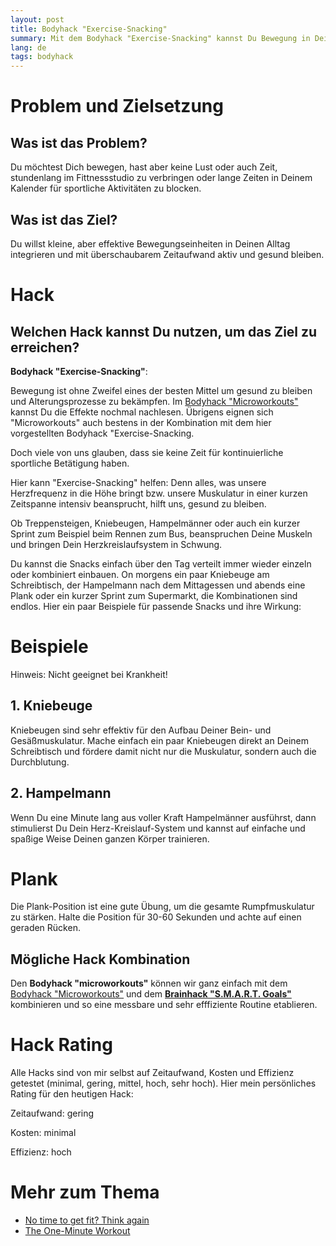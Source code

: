 ```yaml
---
layout: post
title: Bodyhack "Exercise-Snacking"
summary: Mit dem Bodyhack "Exercise-Snacking" kannst Du Bewegung in Dein Leben bringen, ohne dafür lange Zeit im Fitnessstudio oder im Kalender einzuplanen.
lang: de
tags: bodyhack
---
```


# Problem und Zielsetzung

## Was ist das Problem?
Du möchtest Dich bewegen, hast aber keine Lust oder auch Zeit, stundenlang im Fittnessstudio zu verbringen oder lange Zeiten in Deinem Kalender für sportliche Aktivitäten zu blocken.

## Was ist das Ziel?
Du willst kleine, aber effektive Bewegungseinheiten in Deinen Alltag integrieren und mit überschaubarem Zeitaufwand aktiv und gesund bleiben.

# Hack

## Welchen Hack kannst Du nutzen, um das Ziel zu erreichen?
**Bodyhack "Exercise-Snacking"**:

Bewegung ist ohne Zweifel eines der besten Mittel um gesund zu bleiben und Alterungsprozesse zu bekämpfen.
Im [Bodyhack "Microworkouts"](../_posts/2024-01-03-bodyhack-microworkouts.md) kannst Du die Effekte nochmal nachlesen. Übrigens eignen sich "Microworkouts" auch bestens in der Kombination mit dem hier vorgestellten Bodyhack "Exercise-Snacking.

Doch viele von uns glauben, dass sie keine Zeit für kontinuierliche sportliche Betätigung haben.

Hier kann "Exercise-Snacking" helfen:
Denn alles, was unsere Herzfrequenz in die Höhe bringt bzw. unsere Muskulatur in einer kurzen Zeitspanne intensiv beansprucht, hilft uns, gesund zu bleiben.

Ob Treppensteigen, Kniebeugen, Hampelmänner oder auch ein kurzer Sprint zum Beispiel beim Rennen zum Bus, beanspruchen Deine Muskeln und bringen Dein Herzkreislaufsystem in Schwung.

Du kannst die Snacks einfach über den Tag verteilt immer wieder einzeln oder kombiniert einbauen. On morgens ein paar Kniebeuge am Schreibtisch, der Hampelmann nach dem Mittagessen und abends eine Plank oder ein kurzer Sprint zum Supermarkt, die Kombinationen sind endlos.
Hier ein paar Beispiele für passende Snacks und ihre Wirkung:

# Beispiele
Hinweis: Nicht geeignet bei Krankheit!

## 1. Kniebeuge
Kniebeugen sind sehr effektiv für den Aufbau Deiner Bein- und Gesäßmuskulatur. Mache einfach ein paar Kniebeugen direkt an Deinem Schreibtisch und fördere damit nicht nur die Muskulatur, sondern auch die Durchblutung.

## 2. Hampelmann
Wenn Du eine Minute lang aus voller Kraft Hampelmänner ausführst, dann stimulierst Du Dein Herz-Kreislauf-System und kannst auf einfache und spaßige Weise Deinen ganzen Körper trainieren.

# Plank
Die Plank-Position ist eine gute Übung, um die gesamte Rumpfmuskulatur zu stärken. Halte die Position für 30-60 Sekunden und achte auf einen geraden Rücken.

## Mögliche Hack Kombination
Den **Bodyhack "microworkouts"** können wir ganz einfach mit dem [Bodyhack "Microworkouts"](../_posts/2024-01-03-bodyhack-microworkouts.md) und dem [**Brainhack "S.M.A.R.T. Goals"**](2024-01-05-brainhack-smart-goals.md) kombinieren und so eine messbare und sehr efffiziente Routine etablieren.


# Hack Rating
Alle Hacks sind von mir selbst auf Zeitaufwand, Kosten und Effizienz getestet (minimal, gering, mittel, hoch, sehr hoch). Hier mein persönliches Rating für den heutigen Hack:

Zeitaufwand: gering

Kosten: minimal

Effizienz: hoch

# Mehr zum Thema
- [No time to get fit? Think again](https://www.sciencedaily.com/releases/2016/04/160427095204.htm)
- [The One-Minute Workout](https://www.google.com/url?sa=t&rct=j&q=&esrc=s&source=web&cd=&ved=2ahUKEwi92pbv0qqDAxUMSPEDHbhsAIMQFnoECFQQAQ&url=https%3A%2F%2Fwww.youtube.com%2Fchannel%2FUCYphNKuwLq3AM78cmA0DZ6g&usg=AOvVaw2vl-duq4QlHAIkHtQMWmBT&opi=89978449)
